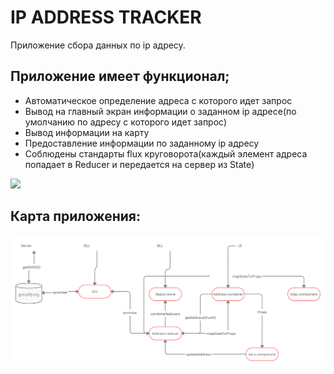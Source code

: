 # IP ADDRESS TRACKER

Приложение сбора данных по ip адресу. 

## Приложение имеет функционал;

* Автоматическое определение адреса с которого идет запрос
* Вывод на главный экран информации о заданном ip адресе(по умолчанию по адресу с которого идет запрос)
* Вывод информации на карту
* Предоставление информации по заданному ip адресу
* Соблюдены стандарты flux круговорота(каждый элемент адреса попадает в Reducer и передается на сервер из State)

![](address-tracker.gif)

## Карта приложения:

![](IP_ADDRESS_TRACKER.jpg)

